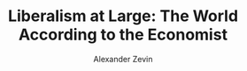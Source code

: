---
title: "Liberalism at Large: The World According to the Economist"
author: "Alexander Zevin"
isbn: ""
isbn13: ""
rating: "0"
publisher: "Verso"
pages: "553"
publishYear: "2019"
read: "2020"
goodreads_id: "52105758"
language: "en"
---